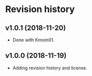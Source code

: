 Revision history
======================

v1.0.1 (2018-11-20)
----------------------

* Done with Kmom01.

v1.0.0 (2018-11-19)
----------------------

* Adding revision history and license.
